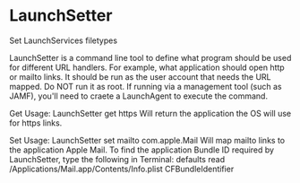# LaunchSetter
Set LaunchServices filetypes

LaunchSetter is a command line tool to define what program should be used for different URL handlers.  For example, what application should open http or mailto links. It should be run as the user account that needs the URL mapped.  Do NOT run it as root.  If running via a management tool (such as JAMF), you'll need to craete a LaunchAgent to execute the command.  

Get Usage: 
     LaunchSetter get https
Will return the application the OS will use for https links.  

Set Usage:
    LaunchSetter set mailto com.apple.Mail
Will map mailto links to the application Apple Mail.  To find the application Bundle ID required by LaunchSetter, type the following in Terminal:
     defaults read /Applications/Mail.app/Contents/Info.plist CFBundleIdentifier
     
